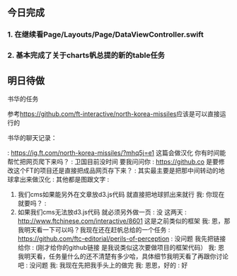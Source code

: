## 今日完成
### 1. 在继续看Page/Layouts/Page/DataViewController.swift

### 2. 基本完成了关于charts帆总提的新的table任务

## 明日待做
书华的任务

参考<https://github.com/ft-interactive/north-korea-missiles>应该是可以直接运行的

书华的聊天记录：

:
https://ig.ft.com/north-korea-missiles/?mhq5j=e1   这篇会做汉化 你有时间能帮忙把网页爬下来吗？
:
卫国目前没时间 要我问问你
:
https://github.co
是要修改这个FT的项目还是直接把成品网页存下来？
:
其实最主要是把那中间转动的地球拿出来做汉化
:
其他都是图跟文字
:
1. 我们cms如果能另外在文章放d3.js代码 就直接把地球抓出来就行
我:
你现在就要吗？
:
2. 如果我们cms无法放d3.js代码 就必须另外做一页
:
没 这两天
:
http://www.ftchinese.com/interactive/8601 这是之前类似的框架
我:
恩，那我明天看一下可以吗？我现在还在赶帆总给的一个任务
:
https://github.com/ftc-editorial/perils-of-perception
:
没问题 我先把链接给你
:
(刚才给你的github链接 是我说类似这次要做项目的框架代码）
我:
恩我明天看，任务量什么的还不清楚有多少哈，具体细节我明天看了再跟你讨论吧
:
没问题
我:
我现在先把我手头上的做完
我:
恩恩，好的
:
好
